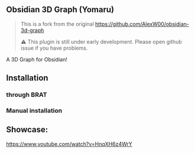 ## Obsidian 3D Graph (Yomaru)

> This is a fork from the original https://github.com/AlexW00/obsidian-3d-graph
> 
> ⚠️ This plugin is still under early development. Please open github issue if you have problems. 

A 3D Graph for Obsidian!

## Installation 

### through BRAT 

### Manual installation 

## Showcase:

https://www.youtube.com/watch?v=HnqXH6z4WrY


